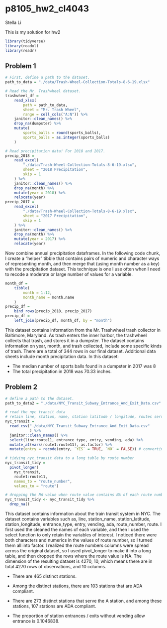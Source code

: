p8105\_hw2\_cl4043
================
Stella Li

This is my solution for hw2

``` r
library(tidyverse)
library(readxl)
library(readr)
```

## Problem 1

``` r
# First, define a path to the dataset. 
path_to_data = "./data/Trash-Wheel-Collection-Totals-8-6-19.xlsx"
```

``` r
# Read the Mr. Trashwheel dataset.
trashwheel_df = 
    read_xlsx(
        path = path_to_data,
        sheet = "Mr. Trash Wheel",
        range = cell_cols("A:N")) %>% 
    janitor::clean_names() %>% 
    drop_na(dumpster) %>% 
    mutate(
        sports_balls = round(sports_balls),
        sports_balls = as.integer(sports_balls)
    )
```

``` r
# Read precipitation data! For 2018 and 2017. 
precip_2018 = 
    read_excel(
        "./data/Trash-Wheel-Collection-Totals-8-6-19.xlsx",
        sheet = "2018 Precipitation",
        skip = 1
    ) %>% 
    janitor::clean_names() %>% 
    drop_na(month) %>% 
    mutate(year = 2018) %>% 
    relocate(year)
precip_2017 = 
    read_excel(
        "./data/Trash-Wheel-Collection-Totals-8-6-19.xlsx",
        sheet = "2017 Precipitation",
        skip = 1
    ) %>% 
    janitor::clean_names() %>% 
    drop_na(month) %>% 
    mutate(year = 2017) %>% 
    relocate(year)
```

Now combine annual precipitation dataframes. In the following code
chunk, I create a “helper” tibble that contains pairs of numeric and
character ways of representing month, and then merge that (using month
number as a key) with the precipitation dataset. This technique is one I
use often when I need to recode a moderate or large number of values for
a variable.

``` r
month_df = 
    tibble(
        month = 1:12,
        month_name = month.name
    )
precip_df = 
    bind_rows(precip_2018, precip_2017)
precip_df =
    left_join(precip_df, month_df, by = "month")
```

This dataset contains information from the Mr. Trashwheel trash
collector in Baltimore, Maryland. As trash enters the inner harbor, the
trashwheel collects that trash, and stores it in a dumpster. The dataset
contains information on year, month, and trash collected, include some
specific kinds of trash. There are a total of 344 rows in our final
dataset. Additional data sheets include month precipitation data. In
this dataset:

  - The median number of sports balls found in a dumpster in 2017 was 8
  - The total precipitation in 2018 was 70.33 inches.

## Problem 2

``` r
# define a path to the dataset. 
path_to_data2 = "./data/NYC_Transit_Subway_Entrance_And_Exit_Data.csv"
```

``` r
# read the nyc transit data
# retain line, station, name, station latitude / longitude, routes served, entry, vending, entrance type, and ADA compliance
nyc_transit =
  read_csv("./data/NYC_Transit_Subway_Entrance_And_Exit_Data.csv"
           ) %>%
  janitor::clean_names() %>%
  select(line:route11, entrance_type, entry, vending, ada) %>%
  mutate_at(vars(route1:route11), as.factor) %>%
  mutate(entry = recode(entry, `YES` = TRUE, `NO` = FALSE)) # converting entry variable to a logical variable
```

``` r
# tidying nyc_transit data to a long table by route number
nyc_transit_tidy = 
  pivot_longer(
    nyc_transit, 
    route1:route11,
    names_to = "route_number", 
    values_to = "route")

# dropping the NA value when route value contains NA of each route number
nyc_transit_tidy <- nyc_transit_tidy %>% 
  drop_na()
```

This dataset contains information about the train transit system in NYC.
The dataset contains variables such as, line, station\_name,
station\_latitude, station\_longitude, entrance\_type, entry, vending,
ada, route\_number, route. I first used the cleaned the names of each
variable, and then I used the select function to only retain the
variables of interest. I noticed there were both characters and numerics
in the values of route number, so I turned them all into factor. I
realized the route numbers columns were spread across the original
dataset, so I used pivot\_longer to make it into a long table, and then
dropped the rows where the route value is NA. The dimension of the
resulting dataset is 4270, 10, which means there are in total 4270 rows
of observations, and 10 columns.

  - There are 465 distinct stations.

  - Among the distinct stations, there are 103 stations that are ADA
    compliant.

  - There are 273 distinct stations that serve the A station, and among
    these stations, 107 stations are ADA compliant.

  - The proportion of station entrances / exits without vending allow
    entrance is 0.1046838.
